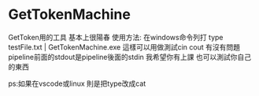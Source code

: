 # GetTokenMachine
GetToken用的工具 基本上很陽春
使用方法:
在windows命令列打 type testFile.txt | GetTokenMachine.exe
這樣可以用做測試cin cout 有沒有問題 pipeline前面的stdout是pipeline後面的stdin 我希望你有上課
也可以測試你自己的東西

ps:如果在vscode或linux 則是把type改成cat
